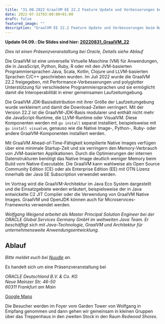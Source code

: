 ```yaml
---
title: "31.08.2022 GraalVM EE 22.2 Feature Update und Verbesserungen beim Native Image"
date: 2022-07-31T03:00:00+01:00
draft: false
featured_image: ""
description: "GraalVM EE 22.2 Feature Update und Verbesserungen beim Native Image"
---
```


**Update 04.09.: Die Slides sind hier: [20220831_GraalVM_22](/res/20220831_GraalVM_22.pdf)**

_Dies ist einen Präsenzveranstaltung bei Oracle, Details siehe Ablauf_

Die GraalVM ist eine universelle Virtuelle Maschine (VM) für Anwendungen, die in JavaScript, Python, Ruby, R oder mit den JVM-basierten Programmiersprachen Java, Scala, Kotlin, Clojure und LLVM-basierten Sprachen C/C++ geschrieben wurden. Im Juli 2022 wurde die GraalVM 22.2 freigegeben, mit Performance-Verbesserungen und polyglotter Unterstützung für verschiedene Programmiersprachen und sie ermöglicht damit die Interoperabilität in einer gemeinsamen Laufzeitumgebung. 

Die GraalVM JDK-Basisdistribution mit ihrer Größe der Laufzeitumgebung wurde verkleinert und damit die Download-Zeiten verringert. Mit der Version 22.2 ist die GraalVM-JDK-Basis modularer und enthält nicht mehr die JavaScript-Runtime, die LLVM-Runtime oder VisualVM. Diese Komponenten werden mit `gu install` separat installiert, beispielsweise mit `gu install visualvm`, genauso wie die Native Image-, Python-, Ruby- oder andere GraalVM-Komponenten installiert werden. 

Mit GraalVM Ahead-of-Time-Fähigkeit kompilierte Native Images verfügen über eine minimale Startup-Zeit und sie verringern den Memory-Verbrauch von JVM-basierten Applikationen. Durch die Optimierungen der internen Datenstrukturen benötigt das Native Image deutlich weniger Memory beim Build vom Native-Executable. Die GraalVM kann wahlweise als Open Source Community Edition (CE) oder als Enterprise Edition (EE) mit OTN Lizenz innerhalb der Java SE Subscription verwendet werden. 

Im Vortrag wird die GraalVM-Architektur im Java Eco System dargestellt und die Einsatzgebiete werden erläutert, beispielsweise der in Java entwickelte C2 JIT Compiler oder die Verwendung von GraalVM Native Images. GraalVM und OpenJDK können auch für Microservices-Frameworks verwendet werden.

_Wolfgang Weigend arbeitet als Master Principal Solution Engineer bei der ORACLE Global Services Germany GmbH im weltweiten Java Team. Er beschäftigt sich mit Java-Technologie, GraalVM und Architektur für unternehmensweite Anwendungsentwicklung._

## Ablauf 

_Bitte meldet euch bei [Nuudle](https://nuudel.digitalcourage.de/BbdVRCKZXuCy2AaD) an._

Es handelt sich um eine Präsenzveranstaltung bei

_ORACLE Deutschland B.V. & Co. KG  
Neue Mainzer Str. 46-50  
60311 Frankfurt am Main_

[Google Maps](https://goo.gl/maps/1BjunjfTts6seo1e6)

Die Besucher werden im Foyer vom Garden Tower von Wolfgang in Empfang genommen und dann gehen wir gemeinsam in kleinen Gruppen über das Treppenhaus in den zweiten Stock in den Raum _Redwood Shores_.
